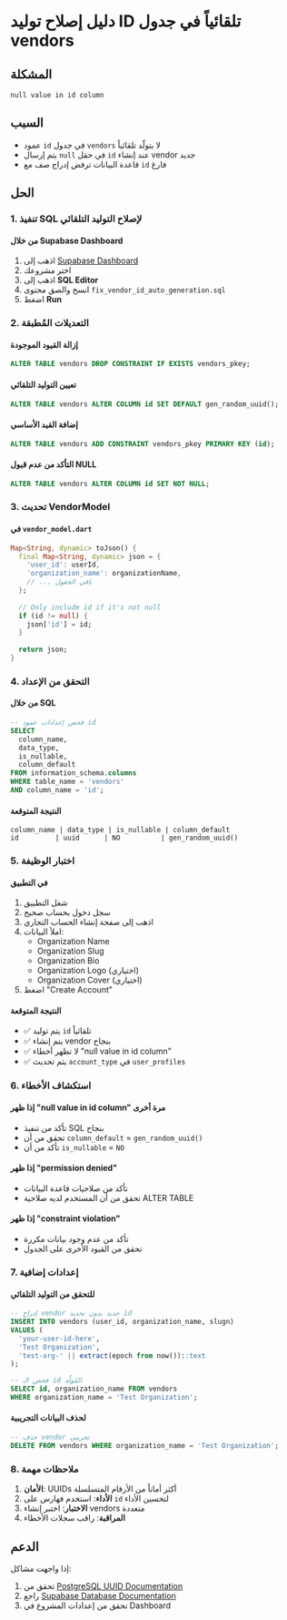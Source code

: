 # دليل إصلاح توليد ID تلقائياً في جدول vendors

## المشكلة
```
null value in id column
```

## السبب
- عمود `id` في جدول `vendors` لا يتولّد تلقائياً
- يتم إرسال `null` في حقل `id` عند إنشاء vendor جديد
- قاعدة البيانات ترفض إدراج صف مع `id` فارغ

## الحل

### 1. تنفيذ SQL لإصلاح التوليد التلقائي

#### من خلال Supabase Dashboard
1. اذهب إلى [Supabase Dashboard](https://supabase.com/dashboard)
2. اختر مشروعك
3. اذهب إلى **SQL Editor**
4. انسخ والصق محتوى `fix_vendor_id_auto_generation.sql`
5. اضغط **Run**

### 2. التعديلات المُطبقة

#### إزالة القيود الموجودة
```sql
ALTER TABLE vendors DROP CONSTRAINT IF EXISTS vendors_pkey;
```

#### تعيين التوليد التلقائي
```sql
ALTER TABLE vendors ALTER COLUMN id SET DEFAULT gen_random_uuid();
```

#### إضافة القيد الأساسي
```sql
ALTER TABLE vendors ADD CONSTRAINT vendors_pkey PRIMARY KEY (id);
```

#### التأكد من عدم قبول NULL
```sql
ALTER TABLE vendors ALTER COLUMN id SET NOT NULL;
```

### 3. تحديث VendorModel

#### في `vendor_model.dart`
```dart
Map<String, dynamic> toJson() {
  final Map<String, dynamic> json = {
    'user_id': userId,
    'organization_name': organizationName,
    // ... باقي الحقول
  };
  
  // Only include id if it's not null
  if (id != null) {
    json['id'] = id;
  }
  
  return json;
}
```

### 4. التحقق من الإعداد

#### من خلال SQL
```sql
-- فحص إعدادات عمود id
SELECT 
  column_name,
  data_type,
  is_nullable,
  column_default
FROM information_schema.columns 
WHERE table_name = 'vendors' 
AND column_name = 'id';
```

#### النتيجة المتوقعة
```
column_name | data_type | is_nullable | column_default
id         | uuid      | NO          | gen_random_uuid()
```

### 5. اختبار الوظيفة

#### في التطبيق
1. شغل التطبيق
2. سجل دخول بحساب صحيح
3. اذهب إلى صفحة إنشاء الحساب التجاري
4. املأ البيانات:
   - Organization Name
   - Organization Slug
   - Organization Bio
   - Organization Logo (اختياري)
   - Organization Cover (اختياري)
5. اضغط "Create Account"

#### النتيجة المتوقعة
- ✅ يتم توليد `id` تلقائياً
- ✅ يتم إنشاء vendor بنجاح
- ✅ لا تظهر أخطاء "null value in id column"
- ✅ يتم تحديث `account_type` في `user_profiles`

### 6. استكشاف الأخطاء

#### إذا ظهر "null value in id column" مرة أخرى
- تأكد من تنفيذ SQL بنجاح
- تحقق من أن `column_default` = `gen_random_uuid()`
- تأكد من أن `is_nullable` = `NO`

#### إذا ظهر "permission denied"
- تأكد من صلاحيات قاعدة البيانات
- تحقق من أن المستخدم لديه صلاحية ALTER TABLE

#### إذا ظهر "constraint violation"
- تأكد من عدم وجود بيانات مكررة
- تحقق من القيود الأخرى على الجدول

### 7. إعدادات إضافية

#### للتحقق من التوليد التلقائي
```sql
-- إدراج vendor جديد بدون تحديد id
INSERT INTO vendors (user_id, organization_name, slugn)
VALUES (
  'your-user-id-here',
  'Test Organization',
  'test-org-' || extract(epoch from now())::text
);

-- فحص الـ id المُولّد
SELECT id, organization_name FROM vendors 
WHERE organization_name = 'Test Organization';
```

#### لحذف البيانات التجريبية
```sql
-- حذف vendor تجريبي
DELETE FROM vendors WHERE organization_name = 'Test Organization';
```

### 8. ملاحظات مهمة

1. **الأمان**: UUIDs أكثر أماناً من الأرقام المتسلسلة
2. **الأداء**: استخدم فهارس على `id` لتحسين الأداء
3. **الاختبار**: اختبر إنشاء vendors متعددة
4. **المراقبة**: راقب سجلات الأخطاء

## الدعم

إذا واجهت مشاكل:
1. تحقق من [PostgreSQL UUID Documentation](https://www.postgresql.org/docs/current/datatype-uuid.html)
2. راجع [Supabase Database Documentation](https://supabase.com/docs/guides/database)
3. تحقق من إعدادات المشروع في Dashboard
